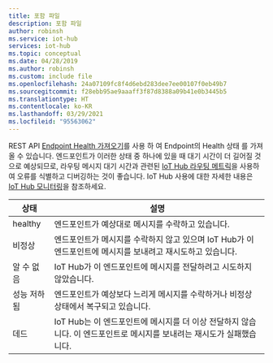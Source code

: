 ```yaml
---
title: 포함 파일
description: 포함 파일
author: robinsh
ms.service: iot-hub
services: iot-hub
ms.topic: conceptual
ms.date: 04/28/2019
ms.author: robinsh
ms.custom: include file
ms.openlocfilehash: 24a07109fc8f4d6ebd283dee7ee00107f0eb49b7
ms.sourcegitcommit: f28ebb95ae9aaaff3f87d8388a09b41e0b3445b5
ms.translationtype: HT
ms.contentlocale: ko-KR
ms.lasthandoff: 03/29/2021
ms.locfileid: "95563062"
---
```

REST API [Endpoint Health 가져오기](/rest/api/iothub/iothubresource/getendpointhealth#iothubresource_getendpointhealth)를 사용 하 여 Endpoint의 Health 상태 를 가져올 수 있습니다. 엔드포인트가 이러한 상태 중 하나에 있을 때 대기 시간이 더 길어질 것으로 예상되므로, 라우팅 메시지 대기 시간과 관련된 [IoT Hub 라우팅 메트릭](../articles/iot-hub/monitor-iot-hub-reference.md#routing-metrics)을 사용하여 오류를 식별하고 디버깅하는 것이 좋습니다. IoT Hub 사용에 대한 자세한 내용은 [IoT Hub 모니터링](../articles/iot-hub/monitor-iot-hub.md)을 참조하세요.

|상태|설명|
|---|---|
|healthy|엔드포인트가 예상대로 메시지를 수락하고 있습니다.|
|비정상|엔드포인트가 메시지를 수락하지 않고 있으며 IoT Hub가 이 엔드포인트에 메시지를 보내려고 재시도하고 있습니다.|
|알 수 없음|IoT Hub가 이 엔드포인트에 메시지를 전달하려고 시도하지 않았습니다.|
|성능 저하됨|엔드포인트가 예상보다 느리게 메시지를 수락하거나 비정상 상태에서 복구되고 있습니다.|
|데드|IoT Hub는 이 엔드포인트에 메시지를 더 이상 전달하지 않습니다. 이 엔드포인트로 메시지를 보내려는 재시도가 실패했습니다.|